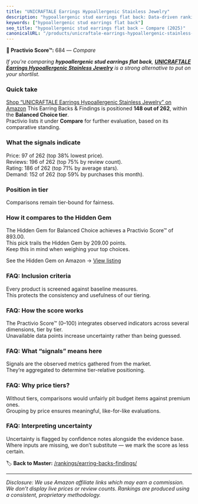 ```yaml
---
title: "UNICRAFTALE Earrings Hypoallergenic Stainless Jewelry"
description: "hypoallergenic stud earrings flat back: Data-driven ranking using the Practivio Score™. Positioned by quality, value, demand, findability, momentum."
keywords: ["hypoallergenic stud earrings flat back"]
seo_title: "hypoallergenic stud earrings flat back — Compare (2025)"
canonicalURL: "/products/unicraftale-earrings-hypoallergenic-stainless-jewelry-B09QW68SWW/"
---
```


**🛒 Practivio Score™:** 684 — _Compare_


*If you're comparing **hypoallergenic stud earrings flat back**, **[UNICRAFTALE Earrings Hypoallergenic Stainless Jewelry](https://www.amazon.com/dp/B09QW68SWW?tag=practivio-20)** is a strong alternative to put on your shortlist.*
### Quick take
[Shop “UNICRAFTALE Earrings Hypoallergenic Stainless Jewelry” on Amazon](https://www.amazon.com/dp/B09QW68SWW?tag=practivio-20)
This Earring Backs & Findings is positioned **148 out of 262**, within the **Balanced Choice tier**.  
Practivio lists it under **Compare** for further evaluation, based on its comparative standing.

### What the signals indicate
Price: 97 of 262 (top 38% lowest price).  
Reviews: 196 of 262 (top 75% by review count).  
Rating: 186 of 262 (top 71% by average stars).  
Demand: 152 of 262 (top 59% by purchases this month).

### Position in tier
Comparisons remain tier-bound for fairness.

### How it compares to the Hidden Gem
The Hidden Gem for Balanced Choice achieves a Practivio Score™ of 893.00.  
This pick trails the Hidden Gem by 209.00 points.  
Keep this in mind when weighing your top choices.  

See the Hidden Gem on Amazon → [View listing](https://www.amazon.com/dp/B083428HLR?tag=practivio-20)

### FAQ: Inclusion criteria
Every product is screened against baseline measures.  
This protects the consistency and usefulness of our tiering.

### FAQ: How the score works
The Practivio Score™ (0–100) integrates observed indicators across several dimensions, tier by tier.  
Unavailable data points increase uncertainty rather than being guessed.

### FAQ: What “signals” means here
Signals are the observed metrics gathered from the market.  
They’re aggregated to determine tier-relative positioning.

### FAQ: Why price tiers?
Without tiers, comparisons would unfairly pit budget items against premium ones.  
Grouping by price ensures meaningful, like-for-like evaluations.

### FAQ: Interpreting uncertainty
Uncertainty is flagged by confidence notes alongside the evidence base.  
Where inputs are missing, we don’t substitute — we mark the score as less certain.

<!-- Missing template for Compare/CompareWithinPriceClass -->


🏷️ **Back to Master:** [/rankings/earring-backs-findings/](/rankings/earring-backs-findings/)

---
_Disclosure: We use Amazon affiliate links which may earn a commission. We don’t display live prices or review counts. Rankings are produced using a consistent, proprietary methodology._
